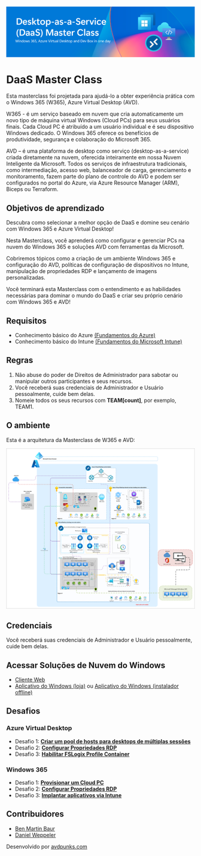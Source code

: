![Bem Vindos ao DaaS](Images/newheader.png)
# DaaS Master Class

Esta masterclass foi projetada para ajudá-lo a obter experiência prática com o Windows 365 (W365), Azure Virtual Desktop (AVD).

W365 - é um serviço baseado em nuvem que cria automaticamente um novo tipo de máquina virtual Windows (Cloud PCs) para seus usuários finais. Cada Cloud PC é atribuído a um usuário individual e é seu dispositivo Windows dedicado. O Windows 365 oferece os benefícios de produtividade, segurança e colaboração do Microsoft 365.

AVD – é uma plataforma de desktop como serviço (desktop-as-a-service) criada diretamente na nuvem, oferecida inteiramente em nossa Nuvem Inteligente da Microsoft. Todos os serviços de infraestrutura tradicionais, como intermediação, acesso web, balanceador de carga, gerenciamento e monitoramento, fazem parte do plano de controle do AVD e podem ser configurados no portal do Azure, via Azure Resource Manager (ARM), Biceps ou Terraform.

## Objetivos de aprendizado

Descubra como selecionar a melhor opção de DaaS e domine seu cenário com Windows 365 e Azure Virtual Desktop!

Nesta Masterclass, você aprenderá como configurar e gerenciar PCs na nuvem do Windows 365 e soluções AVD com ferramentas da Microsoft.

Cobriremos tópicos como a criação de um ambiente Windows 365 e configuração do AVD, políticas de configuração de dispositivos no Intune, manipulação de propriedades RDP e lançamento de imagens personalizadas.

Você terminará esta Masterclass com o entendimento e as habilidades necessárias para dominar o mundo do DaaS e criar seu próprio cenário com Windows 365 e AVD!

## Requisitos

- Conhecimento básico do Azure [(Fundamentos do Azure)](https://learn.microsoft.com/en-us/training/paths/azure-fundamentals-describe-azure-architecture-services/)
- Conhecimento básico do Intune [(Fundamentos do Microsoft Intune)](https://learn.microsoft.com/en-us/training/paths/endpoint-manager-fundamentals/)

## Regras

1. Não abuse do poder de Direitos de Administrador para sabotar ou manipular outros participantes e seus recursos.  
2. Você receberá suas credenciais de Administrador e Usuário pessoalmente, cuide bem delas.  
3. Nomeie todos os seus recursos com **TEAM[count]**, por exemplo, TEAM1.  

## O ambiente

Esta é a arquitetura da Masterclass de W365 e AVD:

![Esta imagem mostra a arquitetura da Masterclass](Images/DaaS-accelerator-baseline-architecture.png)

## Credenciais

Você receberá suas credenciais de Administrador e Usuário pessoalmente, cuide bem delas.

## Acessar Soluções de Nuvem do Windows

- [Cliente Web](https://windows.cloud.microsoft/)  
- [Aplicativo do Windows (loja)](https://apps.microsoft.com/detail/9N1F85V9T8BN) ou [Aplicativo do Windows (instalador offline)](https://go.microsoft.com/fwlink/?linkid=2262633)  

## Desafios

### Azure Virtual Desktop

- Desafio 1: **[Criar um pool de hosts para desktops de múltiplas sessões](<AVD/Solutionguide 1-Create a host pool for multi-session PT-BR.md>)**
- Desafio 2: **[Configurar Propriedades RDP](<AVD/Solutionguide 2-AVD-RDP-Properties - PT-BR.md>)**
- Desafio 3: **[Habilitar FSLogix Profile Container](<AVD/Solutionguide 3-AVD-FSLogix - PT-BR.md>)**  

### Windows 365

- Desafio 1: **[Provisionar um Cloud PC](W365/01-W365-Provisioning-CPC.md)**
- Desafio 2: **[Configurar Propriedades RDP](W365/02-W365-RDP-Properties.md)**
- Desafio 3: **[Implantar aplicativos via Intune](W365/03-W365-App-Deployment.md)**


## Contribuidores

- [Ben Martin Baur](https://www.linkedin.com/in/ben-martin-baur/)  
- [Daniel Weppeler](https://www.linkedin.com/in/daniel-weppeler/)  

Desenvolvido por [avdpunks.com](https://avdpunks.com)
